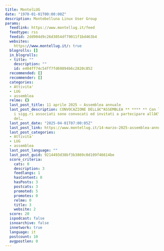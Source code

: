 ```yaml
---
title: MontelLUG
date: "1970-01-01T00:00:00Z"
description: Montebelluna Linux User Group
params:
  feedlink: https://www.montellug.it/feed
  feedtype: rss
  feedid: 2dd904d9c26d3054df79011f1bd463b4
  websites:
    https://www.montellug.it/: true
  blogrolls: []
  in_blogrolls:
  - title: ""
    description: ""
    id: e404ff74c54ff7fd69894b6c2820c852
  recommended: []
  recommender: []
  categories:
  - Attivita'
  - LUG
  - assemblea
  relme: {}
  last_post_title: 11 aprile 2025 – Assemblea annuale
  last_post_description: CONVOCAZIONE DELLâ€™ASSEMBLEA ** **** ** Con la presente,
    i sigg.ri associati sono convocati ed invitati a partecipare allâ€™assemblea annuale
    del…
  last_post_date: "2025-04-01T07:00:05Z"
  last_post_link: https://www.montellug.it/14-marzo-2025-assemblea-annuale/15618
  last_post_categories:
  - Attivita'
  - LUG
  - assemblea
  last_post_language: ""
  last_post_guid: 9214493d38bf3b3869c0d109f46614be
  score_criteria:
    cats: 0
    description: 3
    feedlangs: 1
    hasContent: 0
    hasPosts: 3
    postcats: 3
    promoted: 5
    promotes: 0
    relme: 0
    title: 3
    website: 2
  score: 20
  ispodcast: false
  isnoarchive: false
  innetwork: true
  language: it
  postcount: 10
  avgpostlen: 0
---
```

